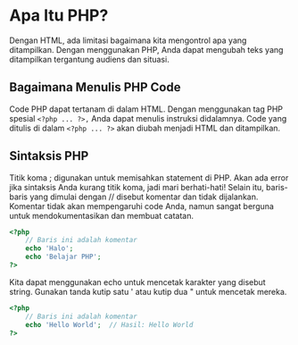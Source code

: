 # Apa Itu PHP?

Dengan HTML, ada limitasi bagaimana kita mengontrol apa yang ditampilkan. Dengan menggunakan PHP, Anda dapat mengubah teks yang ditampilkan tergantung audiens dan situasi.

## Bagaimana Menulis PHP Code

Code PHP dapat tertanam di dalam HTML. Dengan menggunakan tag PHP spesial ```<?php ... ?>,``` Anda dapat menulis instruksi didalamnya. Code yang ditulis di dalam ```<?php ... ?>``` akan diubah menjadi HTML dan ditampilkan.

## Sintaksis PHP

Titik koma ; digunakan untuk memisahkan statement di PHP. Akan ada error jika sintaksis Anda kurang titik koma, jadi mari berhati-hati! Selain itu, baris-baris yang dimulai dengan // disebut komentar dan tidak dijalankan. Komentar tidak akan mempengaruhi code Anda, namun sangat berguna untuk mendokumentasikan dan membuat catatan.

```php
<?php
    // Baris ini adalah komentar
    echo 'Halo'; 
    echo 'Belajar PHP';
?>
```
Kita dapat menggunakan echo untuk mencetak karakter yang disebut string. Gunakan tanda kutip satu ' atau kutip dua " untuk mencetak mereka.

```php
<?php
    // Baris ini adalah komentar
    echo 'Hello World';  // Hasil: Hello World
?>
```
